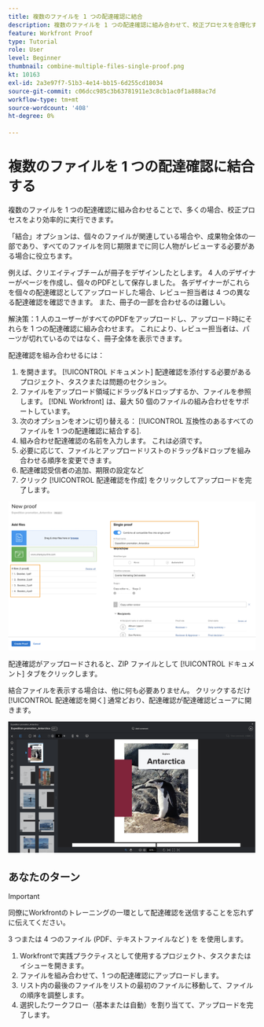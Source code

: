 ```yaml
---
title: 複数のファイルを 1 つの配達確認に結合
description: 複数のファイルを 1 つの配達確認に組み合わせて、校正プロセスを合理化する方法を、 [!DNL  Workfront].
feature: Workfront Proof
type: Tutorial
role: User
level: Beginner
thumbnail: combine-multiple-files-single-proof.png
kt: 10163
exl-id: 2a3e97f7-51b3-4e14-bb15-6d255cd18034
source-git-commit: c06dcc985c3b63781911e3c8cb1ac0f1a888ac7d
workflow-type: tm+mt
source-wordcount: '408'
ht-degree: 0%

---
```


# 複数のファイルを 1 つの配達確認に結合する

複数のファイルを 1 つの配達確認に組み合わせることで、多くの場合、校正プロセスをより効率的に実行できます。

「結合」オプションは、個々のファイルが関連している場合や、成果物全体の一部であり、すべてのファイルを同じ期限までに同じ人物がレビューする必要がある場合に役立ちます。

例えば、クリエイティブチームが冊子をデザインしたとします。 4 人のデザイナーがページを作成し、個々のPDFとして保存しました。 各デザイナーがこれらを個々の配達確認としてアップロードした場合、レビュー担当者は 4 つの異なる配達確認を確認できます。 また、冊子の一部を合わせるのは難しい。

解決策：1 人のユーザーがすべてのPDFをアップロードし、アップロード時にそれらを 1 つの配達確認に組み合わせます。 これにより、レビュー担当者は、パーツが切れているのではなく、冊子全体を表示できます。

配達確認を組み合わせるには：

1. を開きます。 [!UICONTROL ドキュメント] 配達確認を添付する必要があるプロジェクト、タスクまたは問題のセクション。
2. ファイルをアップロード領域にドラッグ&amp;ドロップするか、ファイルを参照します。 [!DNL Workfront] は、最大 50 個のファイルの組み合わせをサポートしています。
3. 次のオプションをオンに切り替える： [!UICONTROL 互換性のあるすべてのファイルを 1 つの配達確認に結合する].
4. 組み合わせ配達確認の名前を入力します。 これは必須です。
5. 必要に応じて、ファイルとアップロードリストのドラッグ&amp;ドロップを組み合わせる順序を変更できます。
6. 配達確認受信者の追加、期限の設定など
7. クリック [!UICONTROL 配達確認を作成] をクリックしてアップロードを完了します。

![画像 [!UICONTROL 新しい配達確認] ウィンドウに「アップロードされたファイル」リストと [!UICONTROL 単一の配達確認] 強調表示されたセクション。](assets/combine-proofs.png)

配達確認がアップロードされると、ZIP ファイルとして [!UICONTROL ドキュメント] タブをクリックします。

結合ファイルを表示する場合は、他に何も必要ありません。 クリックするだけ [!UICONTROL 配達確認を開く] 通常どおり、配達確認が配達確認ビューアに開きます。

![複数ページの配達確認が表示された配達確認ビューアの画像。](assets/combine-proofs-2.png)

## あなたのターン

>[!IMPORTANT]
>
>同僚にWorkfrontのトレーニングの一環として配達確認を送信することを忘れずに伝えてください。


3 つまたは 4 つのファイル (PDF、テキストファイルなど ) を を使用します。

1. Workfrontで実践プラクティスとして使用するプロジェクト、タスクまたはイシューを開きます。
1. ファイルを組み合わせて、1 つの配達確認にアップロードします。
1. リスト内の最後のファイルをリストの最初のファイルに移動して、ファイルの順序を調整します。
1. 選択したワークフロー（基本または自動）を割り当てて、アップロードを完了します。



<!--
##Learn more
* Create a multi-page proof
-->

